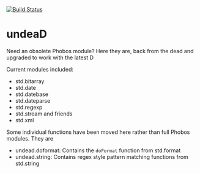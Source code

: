 [![Build Status](https://travis-ci.org/dlang/undeaD.svg?branch=master)](https://travis-ci.org/dlang/undeaD)

undeaD
======

Need an obsolete Phobos module? Here they are, back from the dead and upgraded to work with the latest D

Current modules included:

* std.bitarray
* std.date
* std.datebase
* std.dateparse
* std.regexp
* std.stream and friends
* std.xml

Some individual functions have been moved here rather than full Phobos modules. They are

* undead.doformat: Contains the `doFormat` function from std.format
* undead.string: Contains regex style pattern matching functions from std.string
